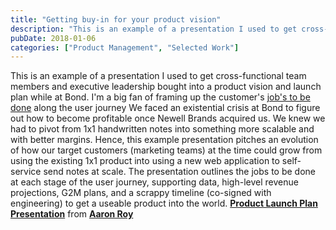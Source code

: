 ```yaml
---
title: "Getting buy-in for your product vision"
description: "This is an example of a presentation I used to get cross-functional team members and executive leadership bought into a product vision and launch plan while at "
pubDate: 2018-01-06
categories: ["Product Management", "Selected Work"]
---
```


This is an example of a presentation I used to get cross-functional team members and executive leadership bought into a product vision and launch plan while at Bond. I'm a big fan of framing up the customer's [job's to be done](https://www.intercom.com/resources/books/intercom-jobs-to-be-done) along the user journey We faced an existential crisis at Bond to figure out how to become profitable once Newell Brands acquired us. We knew we had to pivot from 1x1 handwritten notes into something more scalable and with better margins. Hence, this example presentation pitches an evolution of how our target customers (marketing teams) at the time could grow from using the existing 1x1 product into using a new web application to self-service send notes at scale. The presentation outlines the jobs to be done at each stage of the user journey, supporting data, high-level revenue projections, G2M plans, and a scrappy timeline (co-signed with engineering) to get a useable product into the world. **[Product Launch Plan Presentation](//www.slideshare.net/AaronRoy5/product-launch-plan-233306387 "Product Launch Plan Presentation")** from **[Aaron Roy](https://www.slideshare.net/AaronRoy5)**